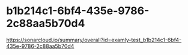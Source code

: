 # b1b214c1-6bf4-435e-9786-2c88aa5b70d4
https://sonarcloud.io/summary/overall?id=examly-test_b1b214c1-6bf4-435e-9786-2c88aa5b70d4
